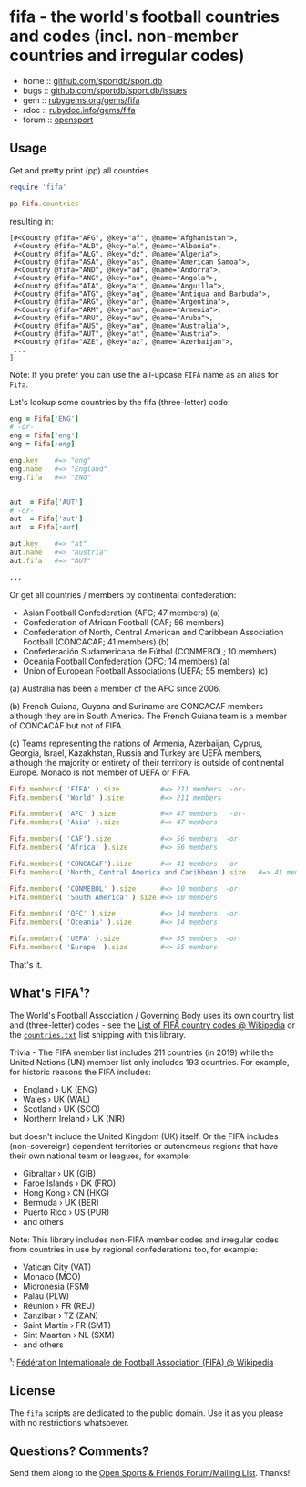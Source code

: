 # fifa - the world's football countries and codes (incl. non-member countries and irregular codes)


* home  :: [github.com/sportdb/sport.db](https://github.com/sportdb/sport.db)
* bugs  :: [github.com/sportdb/sport.db/issues](https://github.com/sportdb/sport.db/issues)
* gem   :: [rubygems.org/gems/fifa](https://rubygems.org/gems/fifa)
* rdoc  :: [rubydoc.info/gems/fifa](http://rubydoc.info/gems/fifa)
* forum :: [opensport](http://groups.google.com/group/opensport)


## Usage

Get and pretty print (pp) all countries

``` ruby
require 'fifa'

pp Fifa.countries
```

resulting in:

```
[#<Country @fifa="AFG", @key="af", @name="Afghanistan">,
 #<Country @fifa="ALB", @key="al", @name="Albania">,
 #<Country @fifa="ALG", @key="dz", @name="Algeria">,
 #<Country @fifa="ASA", @key="as", @name="American Samoa">,
 #<Country @fifa="AND", @key="ad", @name="Andorra">,
 #<Country @fifa="ANG", @key="ao", @name="Angola">,
 #<Country @fifa="AIA", @key="ai", @name="Anguilla">,
 #<Country @fifa="ATG", @key="ag", @name="Antigua and Barbuda">,
 #<Country @fifa="ARG", @key="ar", @name="Argentina">,
 #<Country @fifa="ARM", @key="am", @name="Armenia">,
 #<Country @fifa="ARU", @key="aw", @name="Aruba">,
 #<Country @fifa="AUS", @key="au", @name="Australia">,
 #<Country @fifa="AUT", @key="at", @name="Austria">,
 #<Country @fifa="AZE", @key="az", @name="Azerbaijan">,
 ...
]
```

Note: If you prefer you can use the all-upcase `FIFA` name as an alias for `Fifa`.


Let's lookup some countries by the fifa (three-letter) code:

``` ruby
eng = Fifa['ENG']
# -or-
eng = Fifa['eng']
eng = Fifa[:eng]

eng.key    #=> "eng"
eng.name   #=> "England"
eng.fifa   #=> "ENG"


aut  = Fifa['AUT']
# -or-
aut  = Fifa['aut']
aut  = Fifa[:aut]

aut.key    #=> "at"
aut.name   #=> "Austria"
aut.fifa   #=> "AUT"

...
```

Or get all countries / members by continental confederation:

- Asian Football Confederation (AFC; 47 members) (a)
- Confederation of African Football (CAF; 56 members)
- Confederation of North, Central American and Caribbean Association Football (CONCACAF; 41 members) (b)
- Confederación Sudamericana de Fútbol (CONMEBOL; 10 members)
- Oceania Football Confederation (OFC; 14 members) (a)
- Union of European Football Associations (UEFA; 55 members) (c)

(a) Australia has been a member of the AFC since 2006.

(b) French Guiana, Guyana and Suriname are CONCACAF members although they are in South America. The French Guiana team is a member of CONCACAF but not of FIFA.

(c) Teams representing the nations of Armenia, Azerbaijan, Cyprus, Georgia, Israel, Kazakhstan, Russia and Turkey are UEFA members, although the majority or entirety of their territory is outside of continental Europe. Monaco is not member of UEFA or FIFA.


``` ruby
Fifa.members( 'FIFA' ).size          #=> 211 members  -or-
Fifa.members( 'World' ).size         #=> 211 members

Fifa.members( 'AFC' ).size           #=> 47 members   -or-
Fifa.members( 'Asia' ).size          #=> 47 members

Fifa.members( 'CAF').size            #=> 56 members  -or-
Fifa.members( 'Africa' ).size        #=> 56 members

Fifa.members( 'CONCACAF').size       #=> 41 members  -or-
Fifa.members( 'North, Central America and Caribbean').size   #=> 41 members

Fifa.members( 'CONMEBOL' ).size      #=> 10 members  -or-
Fifa.members( 'South America' ).size #=> 10 members

Fifa.members( 'OFC' ).size           #=> 14 members  -or-
Fifa.members( 'Oceania' ).size       #=> 14 members

Fifa.members( 'UEFA' ).size          #=> 55 members  -or-
Fifa.members( 'Europe' ).size        #=> 55 members
```

That's it.



## What's FIFA¹?

The World's Football Association / Governing Body
uses its own country list and (three-letter) codes - see
the [List of FIFA country codes @ Wikipedia](https://en.wikipedia.org/wiki/List_of_FIFA_country_codes)
or the [`countries.txt`](https://github.com/sportdb/sport.db/blob/master/fifa/config/countries.txt) list shipping with this library.

Trivia - The FIFA member list includes 211 countries (in 2019) while the United Nations (UN)
member list only includes 193 countries.
For example, for historic reasons the FIFA includes:

- England › UK (ENG)
- Wales › UK (WAL)
- Scotland › UK (SCO)
- Northern Ireland › UK (NIR)

but doesn't include the United Kingdom (UK) itself.
Or the FIFA includes (non-sovereign) dependent territories or autonomous regions
that have their own national team or leagues, for example:

- Gibraltar › UK (GIB)
- Faroe Islands › DK (FRO)
- Hong Kong › CN (HKG)
- Bermuda › UK (BER)
- Puerto Rico › US (PUR)
- and others


Note: This library includes non-FIFA member codes and irregular codes
from countries in use by regional confederations too, for example:

- Vatican City (VAT)
- Monaco (MCO)
- Micronesia (FSM)
- Palau (PLW)
- Réunion › FR (REU)
- Zanzibar › TZ (ZAN)
- Saint Martin › FR (SMT)
- Sint Maarten › NL (SXM)
- and others


¹: [Fédération Internationale de Football Association (FIFA) @ Wikipedia](https://en.wikipedia.org/wiki/FIFA)

<!--
²: Northern Cyprus (TRNC)	has a four-letter FIFA country code  
-->


## License

The `fifa` scripts are dedicated to the public domain.
Use it as you please with no restrictions whatsoever.


## Questions? Comments?

Send them along to the
[Open Sports & Friends Forum/Mailing List](http://groups.google.com/group/opensport).
Thanks!
